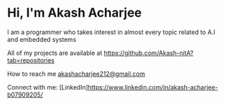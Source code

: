 
# Hi, I'm Akash Acharjee

I am a programmer who takes interest in almost every topic related to A.I and embedded systems

All of my projects are available at https://github.com/Akash-nitA?tab=repositories

How to reach me akashacharjee212@gmail.com

Connect with me:
  [LinkedIn]https://www.linkedin.com/in/akash-acharjee-b07909205/

